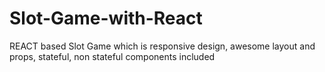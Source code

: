 # Slot-Game-with-React
REACT based Slot Game which is responsive design, awesome layout and props, stateful, non stateful components included
